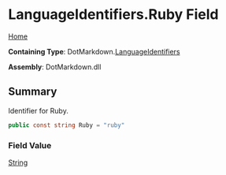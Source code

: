 # LanguageIdentifiers\.Ruby Field

[Home](../../../README.md)

**Containing Type**: DotMarkdown\.[LanguageIdentifiers](../README.md)

**Assembly**: DotMarkdown\.dll

## Summary

Identifier for Ruby\.

```csharp
public const string Ruby = "ruby"
```

### Field Value

[String](https://docs.microsoft.com/en-us/dotnet/api/system.string)

